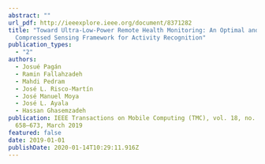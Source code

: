 ```yaml
---
abstract: ""
url_pdf: http://ieeexplore.ieee.org/document/8371282
title: "Toward Ultra-Low-Power Remote Health Monitoring: An Optimal and Adaptive
  Compressed Sensing Framework for Activity Recognition"
publication_types:
  - "2"
authors:
  - Josué Pagán
  - Ramin Fallahzadeh
  - Mahdi Pedram
  - José L. Risco-Martín
  - José Manuel Moya
  - José L. Ayala
  - Hassan Ghasemzadeh
publication: IEEE Transactions on Mobile Computing (TMC), vol. 18, no. 3, pp.
  658–673, March 2019
featured: false
date: 2019-01-01
publishDate: 2020-01-14T10:29:11.916Z
---
```


